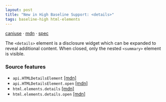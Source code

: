 ```yaml
---
layout: post
title: "New in High Baseline Support: <details>"
tags: baseline-high html-elements
---
```


[caniuse](https://caniuse.com/?search=details) · [mdn](https://developer.mozilla.org/en-US/search?q=<details>) · [spec](https://html.spec.whatwg.org/multipage/interactive-elements.html#the-details-element)

The `<details>` element is a disclosure widget which can be expanded to reveal additional content. When closed, only the nested `<summary>` element is visible.

### Source features

- ``api.HTMLDetailsElement`` [[mdn]](https://developer.mozilla.org/en-US/search?q=api.HTMLDetailsElement)
- ``api.HTMLDetailsElement.open`` [[mdn]](https://developer.mozilla.org/en-US/search?q=api.HTMLDetailsElement.open)
- ``html.elements.details`` [[mdn]](https://developer.mozilla.org/en-US/search?q=html.elements.details)
- ``html.elements.details.open`` [[mdn]](https://developer.mozilla.org/en-US/search?q=html.elements.details.open)
